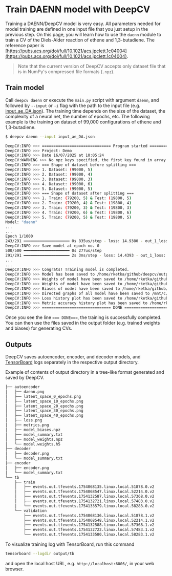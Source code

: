 # Train DAENN model with DeepCV

Training a DAENN/DeepCV model is very easy. All parameters needed for model training are defined in one input file that you just setup in the previous step.
On this page, you will learn how to use the `daenn` module to train a CV of the Diels-Alder reaction of ethene and 1,3-butadiene. 
The reference paper is [https://pubs.acs.org/doi/full/10.1021/acs.jpclett.1c04004](https://pubs.acs.org/doi/full/10.1021/acs.jpclett.1c04004).

> Note that the current version of DeepCV accepts only dataset file that is in NumPy's compressed file formats (`.npz`).

## Train model

Call `deepcv daenn` or execute the `main.py` script with argument `daenn`, and followed by `--input` or `-i` flag with the path to the input file 
(e.g. [input_ae_DA.json](https://gitlab.uzh.ch/lubergroup/deepcv/-/blob/master/input/input_ae_DA.json)). 
The training time depends on the size of the dataset, the complexity of a neural net, the number of epochs, etc.
The following example is the training on dataset of 99,000 configurations of ethene and 1,3-butadiene.

```sh
$ deepcv daenn --input input_ae_DA.json

DeepCV:INFO >>> ============================== Program started ==============================
DeepCV:INFO >>> Project: Demo
DeepCV:INFO >>> Date 16/07/2025 at 10:05:24
DeepCV:WARNING >>> No npz keys specified, the first key found in array.files is automatically used.
DeepCV:INFO >>> === Shape of dataset before splitting ===
DeepCV:INFO >>> 1. Dataset: (99000, 5)
DeepCV:INFO >>> 2. Dataset: (99000, 4)
DeepCV:INFO >>> 3. Dataset: (99000, 3)
DeepCV:INFO >>> 4. Dataset: (99000, 6)
DeepCV:INFO >>> 5. Dataset: (99000, 5)
DeepCV:INFO >>> === Shape of dataset after splitting ===
DeepCV:INFO >>> 1. Train: (79200, 5) & Test: (19800, 5)
DeepCV:INFO >>> 2. Train: (79200, 4) & Test: (19800, 4)
DeepCV:INFO >>> 3. Train: (79200, 3) & Test: (19800, 3)
DeepCV:INFO >>> 4. Train: (79200, 6) & Test: (19800, 6)
DeepCV:INFO >>> 5. Train: (79200, 5) & Test: (19800, 5)
Model: "daenn"
...
...
Epoch 1/1000
243/291 ━━━━━━━━━━━━━━━━━━━━ 0s 835us/step - loss: 14.9380 - out_1_loss: 14.9332 - out_1_mse: 4.1317 - out_2_loss: 0.0482 - out_2_mse: 8.1241
DeepCV:INFO >>> Save model at epoch no. 0
500/500 ━━━━━━━━━━━━━━━━━━━━ 0s 277us/step
291/291 ━━━━━━━━━━━━━━━━━━━━ 2s 3ms/step - loss: 14.4393 - out_1_loss: 14.4345 - out_1_mse: 3.9086 - out_2_loss: 0.0470 - out_2_mse: 8.7680 - val_loss: 6.9172 - val_out_1_loss: 6.9104 - val_out_1_mse: 0.8723 - val_out_2_loss: 0.0275 - val_out_2_mse: 24.0786
...
...
DeepCV:INFO >>> Congrats! Training model is completed.
DeepCV:INFO >>> Model has been saved to /home/rketka/github/deepcv/output/model.h5
DeepCV:INFO >>> Weights of model have been saved to /home/rketka/github/deepcv/output/model_weights.h5
DeepCV:INFO >>> Weights of model have been saved to /home/rketka/github/deepcv/output/model_weights.npz
DeepCV:INFO >>> Biases of model have been saved to /home/rketka/github/deepcv/output/model_biases.npz
DeepCV:INFO >>> Directed graphs of all model have been saved to /mnt/c/Users/Nutt/Desktop/daenn-test
DeepCV:INFO >>> Loss history plot has been saved to /home/rketka/github/deepcv/output/loss.png
DeepCV:INFO >>> Metric accuracy history plot has been saved to /home/rketka/github/deepcv/output/metrics.png
DeepCV:INFO >>> ============================== DONE ==============================
```

Once you see the line `=== DONE===`, the training is successfully completed.
You can then use the files saved in the output folder (e.g. trained weights and biases) for generating CVs.

## Outputs

DeepCV saves autoencoder, encoder, and decoder models, and [TensorBoard](https://www.tensorflow.org/tensorboard) logs separately in the respective output directory.

Example of contents of output directory in a tree-like format generated and saved by DeepCV.

```sh
├── autoencoder
│   ├── daenn.png
│   ├── latent_space_0_epochs.png
│   ├── latent_space_10_epochs.png
│   ├── latent_space_20_epochs.png
│   ├── latent_space_30_epochs.png
│   ├── latent_space_40_epochs.png
│   ├── loss.png
│   ├── metrics.png
│   ├── model_biases.npz
│   ├── model_summary.txt
│   ├── model_weights.npz
│   └── model.weights.h5
├── decoder
│   ├── decoder.png
│   └── model_summary.txt
├── encoder
│   ├── encoder.png
│   └── model_summary.txt
└── tb
    ├── train
    │   ├── events.out.tfevents.1754068135.linux.local.51878.0.v2
    │   ├── events.out.tfevents.1754068547.linux.local.52214.0.v2
    │   ├── events.out.tfevents.1754132587.linux.local.57368.0.v2
    │   ├── events.out.tfevents.1754132721.linux.local.57483.0.v2
    │   └── events.out.tfevents.1754133579.linux.local.58283.0.v2
    └── validation
        ├── events.out.tfevents.1754068136.linux.local.51878.1.v2
        ├── events.out.tfevents.1754068548.linux.local.52214.1.v2
        ├── events.out.tfevents.1754132588.linux.local.57368.1.v2
        ├── events.out.tfevents.1754132722.linux.local.57483.1.v2
        └── events.out.tfevents.1754133580.linux.local.58283.1.v2
```

To visualize training log with TensorBoard, run this command

```sh
tensorboard --logdir output/tb
```

and open the local host URL, e.g. `http://localhost:6006/`, in your web browser.
